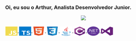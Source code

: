 ### Oi, eu sou o Arthur, Analista Desenvolvedor Junior.

<!--
**CarlosArthurSantili/CarlosArthurSantili** is a ✨ _special_ ✨ repository because its `README.md` (this file) appears on your GitHub profile. 👋

Here are some ideas to get you started:

- 🔭 I’m currently working on C# and Python...
- 🌱 I’m currently learning Angular...
- 👯 I’m looking to collaborate on ...
- 🤔 I’m looking for help with ...
- 💬 Ask me about ...
- 📫 How to reach me: ...
- 😄 Pronouns: ...
- ⚡ Fun fact: ...
-->

<div align="center">
  <a href="https://github.com/CarlosArthurSantili">
  <img height="180em" src="https://github-readme-stats.vercel.app/api/top-langs/?username=CarlosArthurSantili&layout=compact&langs_count=7&theme=dracula"/>
</div>
  
<div style="display: inline_block"><br>
  <img align="center" alt="Arthur-Js" height="30" width="40" src="https://raw.githubusercontent.com/devicons/devicon/master/icons/javascript/javascript-plain.svg">
  <img align="center" alt="Arthur-Ts" height="30" width="40" src="https://raw.githubusercontent.com/devicons/devicon/master/icons/typescript/typescript-plain.svg">
  <img align="center" alt="Arthur-HTML" height="30" width="40" src="https://raw.githubusercontent.com/devicons/devicon/master/icons/html5/html5-original.svg">
  <img align="center" alt="Arthur-CSS" height="30" width="40" src="https://raw.githubusercontent.com/devicons/devicon/master/icons/css3/css3-original.svg">
  <img align="center" alt="Arthur-React" height="30" width="40" src="https://raw.githubusercontent.com/devicons/devicon/master/icons/java/java-original.svg">
  <img align="center" alt="Arthur-Csharp" height="30" width="40" src="https://raw.githubusercontent.com/devicons/devicon/master/icons/csharp/csharp-original.svg">
  <img align="center" alt="Arthur-DotnetCore" height="30" width="40" src="https://raw.githubusercontent.com/devicons/devicon/master/icons/dotnetcore/dotnetcore-original.svg">
  <img align="center" alt="Arthur-VisualStudio" height="30" width="40" src="https://raw.githubusercontent.com/devicons/devicon/master/icons/visualstudio/visualstudio-plain.svg">
</div>
